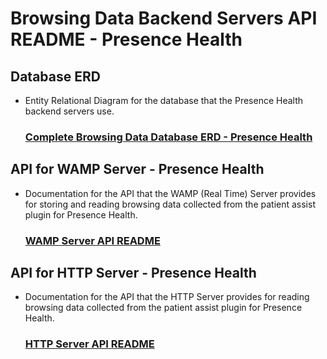 # Browsing Data Backend Servers API README - Presence Health

## Database ERD
- Entity Relational Diagram for the database that the Presence Health backend servers use.

    ### [Complete Browsing Data Database ERD - Presence Health](../../db_erds/presence_health/full_db_erd.jpg)

## API for WAMP Server - Presence Health
- Documentation for the API that the WAMP (Real Time) Server provides for storing and reading browsing data collected
from the patient assist plugin for Presence Health.

    ### [WAMP Server API README](WAMP_server_API/index.md)

## API for HTTP Server - Presence Health
- Documentation for the API that the HTTP Server provides for reading browsing data collected from the patient assist
plugin for Presence Health.

    ### [HTTP Server API README](HTTP_server_API/index.md)